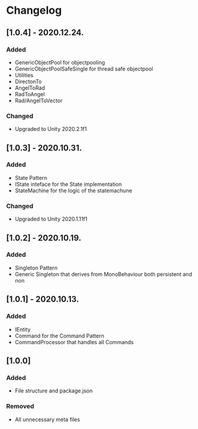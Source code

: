 # Changelog

## [1.0.4] - 2020.12.24.
### Added
- GenericObjectPool for objectpooling
- GenericObjectPoolSafeSingle for thread safe objectpool
- Utilities
- DirectonTo
- AngelToRad
- RadToAngel
- Rad/AngelToVector
### Changed
- Upgraded to Unity 2020.2.1f1

## [1.0.3] - 2020.10.31.
### Added
- State Pattern
- IState inteface for the State implementation
- StateMachine for the logic of the statemachune
### Changed
- Upgraded to Unity 2020.1.11f1

## [1.0.2] - 2020.10.19.
### Added
- Singleton Pattern
- Generic Singleton that derives from MonoBehaviour both persistent and non

## [1.0.1] - 2020.10.13.
### Added
- IEntity 
- Command for the Command Pattern
- CommandProcessor that handles all Commands

## [1.0.0]
### Added
- File structure and package.json

### Removed
- All unnecessary meta files
